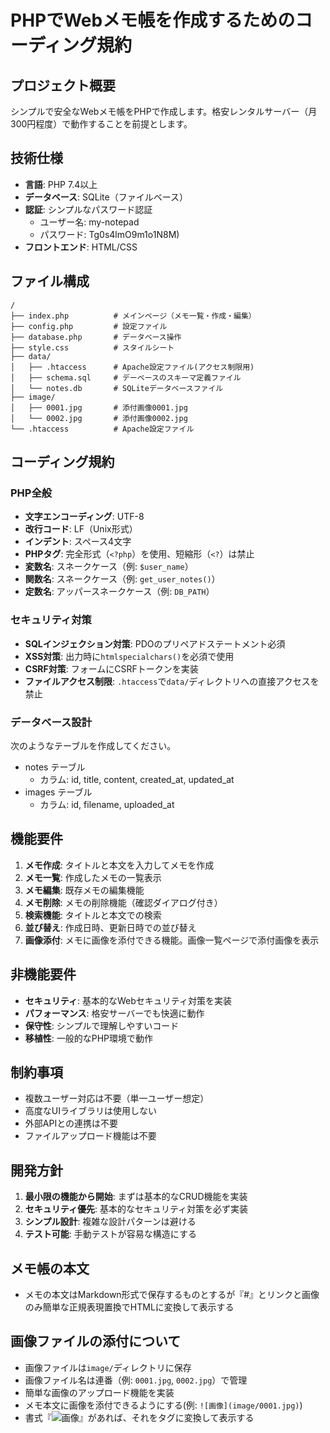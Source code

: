 # PHPでWebメモ帳を作成するためのコーディング規約

## プロジェクト概要
シンプルで安全なWebメモ帳をPHPで作成します。格安レンタルサーバー（月300円程度）で動作することを前提とします。

## 技術仕様
- **言語**: PHP 7.4以上
- **データベース**: SQLite（ファイルベース）
- **認証**: シンプルなパスワード認証
  - ユーザー名: my-notepad
  - パスワード: Tg0s4lmO9m1o1N8M)
- **フロントエンド**: HTML/CSS

## ファイル構成

```
/
├── index.php          # メインページ（メモ一覧・作成・編集）
├── config.php         # 設定ファイル
├── database.php       # データベース操作
├── style.css          # スタイルシート
├── data/
│   ├── .htaccess      # Apache設定ファイル(アクセス制限用)
│   ├── schema.sql     # デーベースのスキーマ定義ファイル
│   └── notes.db       # SQLiteデータベースファイル
├── image/
│   ├── 0001.jpg       # 添付画像0001.jpg
│   └── 0002.jpg       # 添付画像0002.jpg
└── .htaccess          # Apache設定ファイル
```

## コーディング規約

### PHP全般
- **文字エンコーディング**: UTF-8
- **改行コード**: LF（Unix形式）
- **インデント**: スペース4文字
- **PHPタグ**: 完全形式（`<?php`）を使用、短縮形（`<?`）は禁止
- **変数名**: スネークケース（例: `$user_name`）
- **関数名**: スネークケース（例: `get_user_notes()`）
- **定数名**: アッパースネークケース（例: `DB_PATH`）

### セキュリティ対策
- **SQLインジェクション対策**: PDOのプリペアドステートメント必須
- **XSS対策**: 出力時に`htmlspecialchars()`を必須で使用
- **CSRF対策**: フォームにCSRFトークンを実装
- **ファイルアクセス制限**: `.htaccess`で`data/`ディレクトリへの直接アクセスを禁止

### データベース設計

次のようなテーブルを作成してください。

- notes テーブル
  - カラム: id, title, content, created_at, updated_at
- images テーブル
  - カラム: id, filename, uploaded_at

## 機能要件
1. **メモ作成**: タイトルと本文を入力してメモを作成
2. **メモ一覧**: 作成したメモの一覧表示
3. **メモ編集**: 既存メモの編集機能
4. **メモ削除**: メモの削除機能（確認ダイアログ付き）
5. **検索機能**: タイトルと本文での検索
6. **並び替え**: 作成日時、更新日時での並び替え
7. **画像添付**: メモに画像を添付できる機能。画像一覧ページで添付画像を表示

## 非機能要件
- **セキュリティ**: 基本的なWebセキュリティ対策を実装
- **パフォーマンス**: 格安サーバーでも快適に動作
- **保守性**: シンプルで理解しやすいコード
- **移植性**: 一般的なPHP環境で動作

## 制約事項
- 複数ユーザー対応は不要（単一ユーザー想定）
- 高度なUIライブラリは使用しない
- 外部APIとの連携は不要
- ファイルアップロード機能は不要

## 開発方針
1. **最小限の機能から開始**: まずは基本的なCRUD機能を実装
2. **セキュリティ優先**: 基本的なセキュリティ対策を必ず実装
3. **シンプル設計**: 複雑な設計パターンは避ける
4. **テスト可能**: 手動テストが容易な構造にする

## メモ帳の本文
- メモの本文はMarkdown形式で保存するものとするが『#』とリンクと画像のみ簡単な正規表現置換でHTMLに変換して表示する

## 画像ファイルの添付について
- 画像ファイルは`image/`ディレクトリに保存
- 画像ファイル名は連番（例: `0001.jpg`, `0002.jpg`）で管理
- 簡単な画像のアップロード機能を実装
- メモ本文に画像を添付できるようにする(例: `![画像](image/0001.jpg)`)
- 書式『![画像](image/0001.jpg)』があれば、それを<img>タグに変換して表示する
